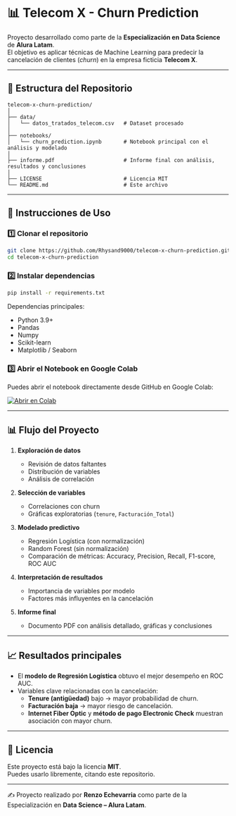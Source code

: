 # 📊 Telecom X - Churn Prediction

Proyecto desarrollado como parte de la **Especialización en Data Science** de **Alura Latam**.  
El objetivo es aplicar técnicas de Machine Learning para predecir la cancelación de clientes (*churn*) en la empresa ficticia **Telecom X**.

---

## 📂 Estructura del Repositorio

```
telecom-x-churn-prediction/
│
├── data/
│   └── datos_tratados_telecom.csv   # Dataset procesado
│
├── notebooks/
│   └── churn_prediction.ipynb       # Notebook principal con el análisis y modelado
│
├── informe.pdf                      # Informe final con análisis, resultados y conclusiones
│
├── LICENSE                          # Licencia MIT
└── README.md                        # Este archivo
```

---

## 🚀 Instrucciones de Uso

### 1️⃣ Clonar el repositorio
```bash
git clone https://github.com/Rhysand9000/telecom-x-churn-prediction.git
cd telecom-x-churn-prediction
```

### 2️⃣ Instalar dependencias
```bash
pip install -r requirements.txt
```

Dependencias principales:
- Python 3.9+
- Pandas
- Numpy
- Scikit-learn
- Matplotlib / Seaborn

### 3️⃣ Abrir el Notebook en Google Colab
Puedes abrir el notebook directamente desde GitHub en Google Colab:  

[![Abrir en Colab](https://colab.research.google.com/assets/colab-badge.svg)](https://colab.research.google.com/github/Rhysand9000/telecom-x-churn-prediction/blob/main/notebooks/churn_prediction.ipynb)

---

## 📊 Flujo del Proyecto

1. **Exploración de datos**
   - Revisión de datos faltantes
   - Distribución de variables
   - Análisis de correlación

2. **Selección de variables**
   - Correlaciones con churn
   - Gráficas exploratorias (`tenure`, `Facturación_Total`)

3. **Modelado predictivo**
   - Regresión Logística (con normalización)
   - Random Forest (sin normalización)
   - Comparación de métricas: Accuracy, Precision, Recall, F1-score, ROC AUC

4. **Interpretación de resultados**
   - Importancia de variables por modelo
   - Factores más influyentes en la cancelación

5. **Informe final**
   - Documento PDF con análisis detallado, gráficas y conclusiones

---

## 📈 Resultados principales

- El **modelo de Regresión Logística** obtuvo el mejor desempeño en ROC AUC.  
- Variables clave relacionadas con la cancelación:
  - **Tenure (antigüedad)** bajo → mayor probabilidad de churn.  
  - **Facturación baja** → mayor riesgo de cancelación.  
  - **Internet Fiber Optic** y **método de pago Electronic Check** muestran asociación con mayor churn.  

---

## 📜 Licencia

Este proyecto está bajo la licencia **MIT**.  
Puedes usarlo libremente, citando este repositorio.  

---

✍️ Proyecto realizado por **Renzo Echevarria** como parte de la Especialización en **Data Science – Alura Latam**.
